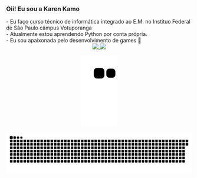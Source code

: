### Oii! Eu sou a Karen Kamo

<div>
- Eu faço curso técnico de informática integrado ao E.M. no Instituo Federal de São Paulo câmpus Votuporanga
<br>
- Atualmente estou aprendendo Python por conta própria.
<br>
- Eu sou apaixonada pelo desenvolvimento de games 💖
</div>

<div align="center">
  <a href="https://github.com/karenkamo">
  <img height="180em" src="https://github-readme-stats.vercel.app/api?username=KarenKamo&show_icons=true&theme=dracula&include_all_commits=truecount_private=true"/>
  <img height="180em" src="https://github-readme-stats.vercel.app/api/top-langs/?username=karenkamo&layout=compact&langs_count=7&theme=dracula"/>

 ![Snake animation](https://github.com/rafaballerini/rafaballerini/blob/output/github-contribution-grid-snake.svg)
</div>

 ![Snake animation](https://github.com/karenkamo/karenkamo/blob/output/github-contribution-grid-snake.svg)
